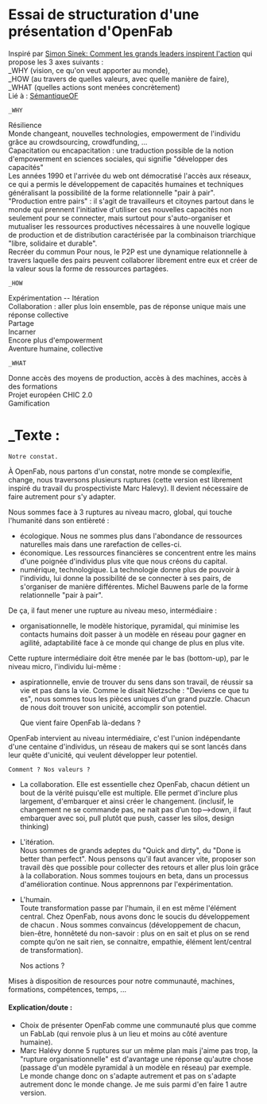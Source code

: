 # Essai de structuration d'une présentation d'OpenFab  
Inspiré par [Simon Sinek: Comment les grands leaders inspirent l'action](https://www.ted.com/talks/simon_sinek_how_great_leaders_inspire_action?language=fr)
qui propose les 3 axes suivants :  
_WHY (vision, ce qu'on veut apporter au monde),  
_HOW (au travers de quelles valeurs, avec quelle manière de faire),  
_WHAT (quelles actions sont menées concrètement)  
Lié à : [SémantiqueOF](https://github.com/Ginsburg/openfab/blob/master/S%C3%A9mantiqueOF.md)  

    _WHY  
Résilience  
Monde changeant, nouvelles technologies, empowerment de l'individu grâce au crowdsourcing, crowdfunding, ...  
Capacitation ou encapacitation : une traduction possible de la notion d'empowerment en sciences sociales, qui signifie "développer des capacités"  
Les années 1990 et l'arrivée du web ont démocratisé l'accès aux réseaux, ce qui a permis le développement de capacités humaines et techniques généralisant la possibilité de la forme relationnelle "pair à pair".  
"Production entre pairs" : il s'agit de travailleurs et citoynes partout dans le monde qui prennent l'initiative d'utiliser ces nouvelles capacités non seulement pour se connecter, mais surtout pour s'auto-organiser et mutualiser les ressources productives nécessaires à une nouvelle logique de production et de distribution caractérisée par la combinaison triarchique "libre, solidaire et durable".  
Recréer du commun
Pour nous, le P2P est une dynamique relationnelle à travers laquelle des pairs peuvent collaborer librement entre eux et créer de la valeur sous la forme de ressources partagées.

    _HOW    
Expérimentation -- Itération  
Collaboration : aller plus loin ensemble, pas de réponse unique mais une réponse collective  
Partage  
Incarner  
Encore plus d'empowerment  
Aventure humaine, collective  

    _WHAT  
Donne accès des moyens de production, accès à des machines, accès à des formations  
Projet européen CHIC 2.0  
Gamification  

# _Texte : 
  
    Notre constat.  

À OpenFab, nous partons d'un constat, notre monde se complexifie, change, nous traversons plusieurs ruptures (cette version est librement inspiré du travail du prospectiviste Marc Halevy). Il devient nécessaire de faire autrement pour s'y adapter.  

Nous sommes face à 3 ruptures au niveau macro, global, qui touche l'humanité dans son entièreté :
+ écologique. Nous ne sommes plus dans l'abondance de ressources naturelles mais dans une rarefaction de celles-ci. 
+ économique. Les ressources financières se concentrent entre les mains d'une poignée d'individus plus vite que nous créons du capital.  
+ numérique, technologique. La technologie donne plus de pouvoir à l'individu, lui donne la possibilité de se connecter à ses pairs, de s'organiser de manière différentes. Michel Bauwens parle de la forme relationnelle "pair à pair".

De ça, il faut mener une rupture au niveau meso, intermédiaire :  
+ organisationnelle, le modèle historique, pyramidal, qui minimise les contacts humains doit passer à un modèle en réseau pour gagner en agilité, adaptabilité face à ce monde qui change de plus en plus vite. 

Cette rupture intermédiaire doit être menée par le bas (bottom-up), par le niveau micro, l'individu lui-même :  
+ aspirationnelle, envie de trouver du sens dans son travail, de réussir sa vie et pas dans la vie. Comme le disait Nietzsche : "Deviens ce que tu es", nous sommes tous les pièces uniques d'un grand puzzle. Chacun de nous doit trouver son unicité, accomplir son potentiel.  

    Que vient faire OpenFab là-dedans ?  

OpenFab intervient au niveau intermédiaire, c'est l'union indépendante d'une centaine d'individus, un réseau de makers qui se sont lancés dans leur quête d'unicité, qui veulent développer leur potentiel.

    Comment ? Nos valeurs ?   

+ La collaboration. 
Elle est essentielle chez OpenFab, chacun détient un bout de la vérité puisqu'elle est multiple. Elle permet d'inclure plus largement, d'embarquer et ainsi créer le changement. (inclusif, le changement ne se commande pas, ne nait pas d’un top—>down, il faut embarquer avec soi, pull plutôt que push, casser les silos, design thinking)  

+ L'itération.  
Nous sommes de grands adeptes du "Quick and dirty", du "Done is better than perfect". Nous pensons qu'il faut avancer vite, proposer son travail dès que possible pour collecter des retours et aller plus loin grâce à la collaboration. Nous sommes toujours en beta, dans un processus d'amélioration continue. Nous apprennons par l'expérimentation.

+ L'humain.  
Toute transformation passe par l'humain, il en est même l'élément central. Chez OpenFab, nous avons donc le soucis du développement de chacun . Nous sommes convaincus (développement de chacun, bien-être, honnêteté du non-savoir : plus on en sait et plus on se rend compte qu’on ne sait rien, se connaitre, empathie, élément lent/central de transformation).  
  
  
    Nos actions ?  

Mises à disposition de resources pour notre communauté, machines, formations, compétences, temps, ...


#### Explication/doute :  
+ Choix de présenter OpenFab comme une communauté plus que comme un FabLab (qui renvoie plus à un lieu et moins au côté
aventure humaine).  
+ Marc Halévy donne 5 ruptures sur un même plan mais j'aime pas trop, la "rupture organisationnelle" est d'avantage une réponse qu'autre chose (passage d'un modèle pyramidal à un modèle en réseau) par exemple. Le monde change donc on s'adapte autrement et pas on s'adapte autrement donc le monde change. Je me suis parmi d'en faire 1 autre version. 
